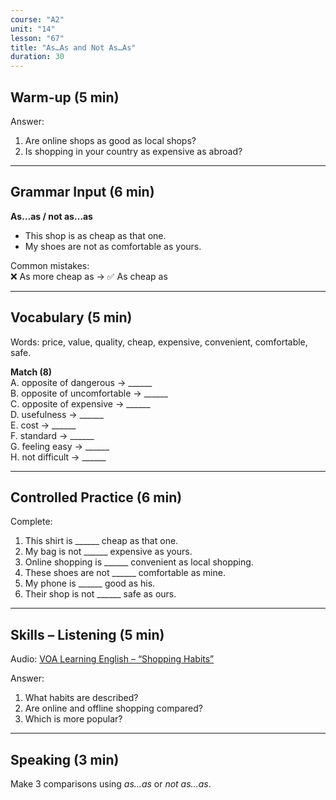 ```yaml
---
course: "A2"
unit: "14"
lesson: "67"
title: "As…As and Not As…As"
duration: 30
---
```


## Warm-up (5 min)
Answer:
1. Are online shops as good as local shops?
2. Is shopping in your country as expensive as abroad?

-------

## Grammar Input (6 min)
**As…as / not as…as**  
- This shop is as cheap as that one.  
- My shoes are not as comfortable as yours.  

Common mistakes:  
❌ As more cheap as → ✅ As cheap as  

-------

## Vocabulary (5 min)
Words: price, value, quality, cheap, expensive, convenient, comfortable, safe.  

**Match (8)**  
A. opposite of dangerous → ______  
B. opposite of uncomfortable → ______  
C. opposite of expensive → ______  
D. usefulness → ______  
E. cost → ______  
F. standard → ______  
G. feeling easy → ______  
H. not difficult → ______  

-------

## Controlled Practice (6 min)
Complete:  
1. This shirt is ______ cheap as that one.  
2. My bag is not ______ expensive as yours.  
3. Online shopping is ______ convenient as local shopping.  
4. These shoes are not ______ comfortable as mine.  
5. My phone is ______ good as his.  
6. Their shop is not ______ safe as ours.  

-------

## Skills – Listening (5 min)
Audio: [VOA Learning English – “Shopping Habits”](https://learningenglish.voanews.com/)  

Answer:  
1. What habits are described?  
2. Are online and offline shopping compared?  
3. Which is more popular?  

-------

## Speaking (3 min)
Make 3 comparisons using *as…as* or *not as…as*.
